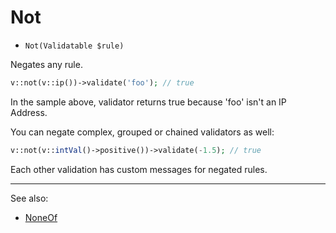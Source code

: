 # Not

- `Not(Validatable $rule)`

Negates any rule.

```php
v::not(v::ip())->validate('foo'); // true
```

In the sample above, validator returns true because 'foo' isn't an IP Address.

You can negate complex, grouped or chained validators as well:

```php
v::not(v::intVal()->positive())->validate(-1.5); // true
```

Each other validation has custom messages for negated rules.

***
See also:

  * [NoneOf](NoneOf.md)
